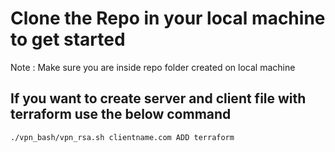 # Clone the Repo in your local machine to get started
Note : Make sure you are inside repo folder created on local machine

## If you want to create server and client file with terraform use the below command
```
./vpn_bash/vpn_rsa.sh clientname.com ADD terraform
```
